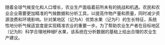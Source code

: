 随着全球气候变化和人口增长，农业生产面临着前所未有的挑战和机遇。农民和农业企业需要更加精准的气候数据和分析工具，以提高作物产量和质量，同时减少资源浪费和环境影响。针对某地区（记为A）优势水果（记为F）的生长特征，系统性地分析气候适宜度是实现精准农业的重要一步。为了帮助农业生产者在目标地区（记为B）科学合理地种植F水果，该系统在分析数据的基础上给出合理的农业生产建议。
